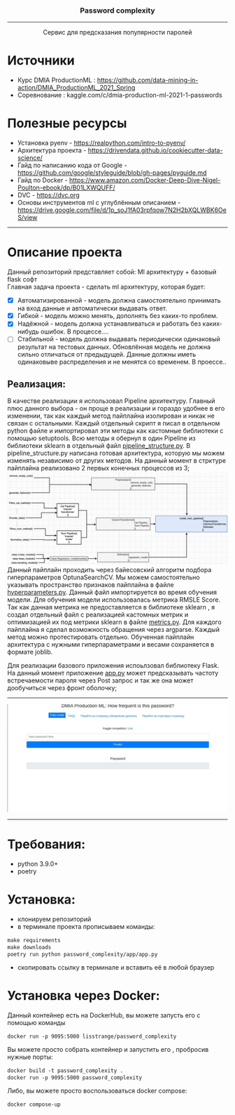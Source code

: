 <h3 align='center'>Password complexity</h3>

---

<p align='center'> Сервис для предсказания популярности паролей</p>


# Источники
- Курс DMIA ProductionML : https://github.com/data-mining-in-action/DMIA_ProductionML_2021_Spring
- Соревнование : kaggle.com/c/dmia-production-ml-2021-1-passwords

# Полезные ресурсы
- Установка pyenv - https://realpython.com/intro-to-pyenv/
- Архитектура проекта - https://drivendata.github.io/cookiecutter-data-science/ 
- Гайд по написанию кода от Google - https://github.com/google/styleguide/blob/gh-pages/pyguide.md
- Гайд по Docker - https://www.amazon.com/Docker-Deep-Dive-Nigel-Poulton-ebook/dp/B01LXWQUFF/
- DVC - https://dvc.org
- Основы инструментов ml с углублённым описанием - https://drive.google.com/file/d/1p_soJ1fA03rpfqow7N2H2bXQLWBK6OeS/view

--- 

# Описание проекта
Данный репозиторий представляет собой: Ml архитектуру + базовый flask софт   
Главная задача проекта - сделать ml архитектуру, которая будет: 
-  [x] Автоматизированной - модель должна самостоятельно принимать на вход данные и автоматически выдавать ответ.
-  [x] Гибкой - модель можно менять, дополнять без каких-то проблем.
-  [x] Надёжной - модель должна устанавливаться и работать без каких-нибудь ошибок. В процессе....
-  [ ] Стабильной - модель должна выдавать периодически одинаковый результат на тестовых данных. Обновлённая модель не должна сильно отличаться от предыдущей. Данные должны иметь одинаковыве распределения и не менятся со временем.  В проессе..

## Реализация:
В качестве реализации я использовал Pipeline архитектуру. Главный плюс данного выбора - он проще в реализации и гораздо удобнее в его изменении, так как каждый метод пайплайна изолирован и никак не связан с остальными.
Каждый отдельный скрипт я писал в отдельном python файле и импортировал эти методы как кастомные библиотеки с помощью setuptools. Всю методы я обернул в один Pipeline из библиотеки sklearn в отдельный файл [pipeline_structure.py](https://github.com/Lisstrange/password_complexity/blob/main/password_complexity/utils/pipeline_structure.py). В pipeline_structure.py написана готовая архитектура, которую мы можем изменять независимо от других методов. 
На данный момент в стрктуре пайплайна реализовано 2 первых конечных процессов из 3;
<img width=800 src="https://github.com/Lisstrange/benchmark/blob/main/%D0%A1%D0%BD%D0%B8%D0%BC%D0%BE%D0%BA%20%D1%8D%D0%BA%D1%80%D0%B0%D0%BD%D0%B0%202021-09-21%20%D0%B2%2000.25.36.png" alt="bench">
Данный пайплайн проходить через байесовский алгоритм подбора гиперпараметров OptunaSearchCV. Мы можем самостоятельно указывать пространство признаков пайплайна в файле [hyperparameters.py](https://github.com/Lisstrange/password_complexity/blob/main/password_complexity/utils/hyperparameters.py). Данный файл импортируется во время обучения модели.
Для обучения модели использовалась метрика RMSLE Score. Так как данная метрика не предоставляется в библиотеке sklearn , я создал отдельный файл с реализацией кастомных метрик и оптимизацией их под метрики sklearn в файле [metrics.py](https://github.com/Lisstrange/password_complexity/blob/main/password_complexity/metrics/metrics.py). 
Для каждого пайплайна я сделал возможность обращения через argparse. Каждый метод можно протестировать отдельно. 
Обученная пайплайн архитектура с нужными гиперпараметрами и весами сохраняется в формате joblib.

Для реализации базового приложения испоьлзовал библиотеку Flask. На данный момент приложение [app.py](https://github.com/Lisstrange/password_complexity/blob/main/password_complexity/app/app.py) может предсказывать частоту встречаемости пароля через Post запрос и так же она может дообучиться через фронт оболочку;

---

<img width=800 src="https://github.com/Lisstrange/benchmark/blob/main/Password_app_front.jpeg" alt="bench">

---

# Требования:
- python 3.9.0+
- poetry

# Установка:
- клонируем репозиторий
- в терминале проекта прописываем команды:

```
make requirements
make downloads
poetry run python password_complexity/app/app.py
```
- скопировать ссылку в терминале и вставить её в любой браузер
# Установка через Docker:
Данный контейнер есть на DockerHub, вы можете запусть его с помощью команды
```
docker run -p 9095:5000 lisstrange/password_complexity
```
Вы можете просто собрать контейнер и запустить его , пробросив нужные порты: 
```
docker build -t password_complexity .
docker run -p 9095:5000 password_complexity
```
Либо, вы можете просто воспользоваться docker compose:
```
docker compose-up
```
